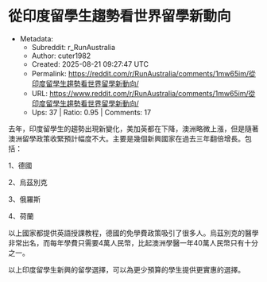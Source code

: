 # 從印度留學生趨勢看世界留學新動向

- Metadata:
  - Subreddit: r_RunAustralia
  - Author: cuter1982
  - Created: 2025-08-21 09:27:47 UTC
  - Permalink: https://reddit.com/r/RunAustralia/comments/1mw65im/從印度留學生趨勢看世界留學新動向/
  - URL: https://www.reddit.com/r/RunAustralia/comments/1mw65im/從印度留學生趨勢看世界留學新動向/
  - Ups: 37 | Ratio: 0.95 | Comments: 17


去年，印度留學生的趨勢出現新變化，美加英都在下降，澳洲略微上漲，但是隨著澳洲留學政策收緊預計幅度不大。主要是幾個新興國家在過去三年翻倍增長。包括：

1、德國

2、烏茲別克

3、俄羅斯

4、荷蘭

以上國家都提供英語授課教程，德國的免學費政策吸引了很多人。烏茲別克的醫學非常出名，而每年學費只需要4萬人民幣，比起澳洲學醫一年40萬人民幣只有十分之一。

以上印度留學生新興的留學選擇，可以為更少預算的學生提供更實惠的選擇。

